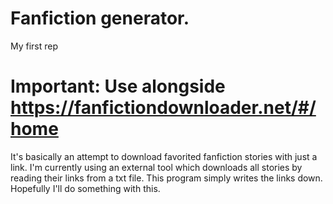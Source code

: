 # Fanfiction generator.
My first rep

# Important: Use alongside https://fanfictiondownloader.net/#/home 

It's basically an attempt to download favorited fanfiction stories with just a link. I'm currently using an external tool which downloads all stories by reading their links from a txt file. This program simply writes the links down. Hopefully I'll do something with this.

